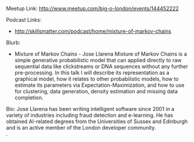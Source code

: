 Meetup Link: http://www.meetup.com/big-o-london/events/144452222

Podcast Links:
* http://skillsmatter.com/podcast/home/mixture-of-markov-chains

Blurb:

* Mixture of Markov Chains - Jose Llarena
Mixture of Markov Chains is a simple generative probabilistic model that can applied directly to raw sequential data like clickstreams or DNA sequences without any further pre-processing. In this talk I will describe its representation as a graphical model, how it relates to other probabilistic models, how to estimate its parameters via Expectation-Maximization, and how to use for clustering, data generation, density estimation and missing data completion. 

Bio: Jose Llarena has been writing intelligent software since 2001 in a variety of industries including fraud detection and e-learning.  He has obtained AI-related degrees from the Universities of Sussex and Edinburgh and is an active member of the London developer community.  
.

